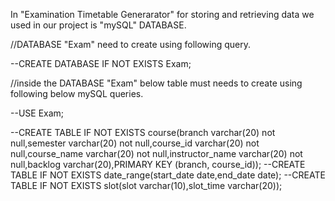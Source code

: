 In "Examination Timetable Generarator" for storing and retrieving data we used in our project is "mySQL" DATABASE.


//DATABASE "Exam" need to create using following query.

--CREATE DATABASE IF NOT EXISTS Exam;



//inside the DATABASE "Exam" below table must needs to create using following below mySQL queries.

--USE Exam;

--CREATE TABLE IF NOT EXISTS course(branch varchar(20) not null,semester varchar(20) not null,course_id varchar(20) not null,course_name varchar(20) not null,instructor_name varchar(20) not null,backlog varchar(20),PRIMARY KEY (branch, course_id));
--CREATE TABLE IF NOT EXISTS date_range(start_date date,end_date date);
--CREATE TABLE IF NOT EXISTS slot(slot varchar(10),slot_time varchar(20));

